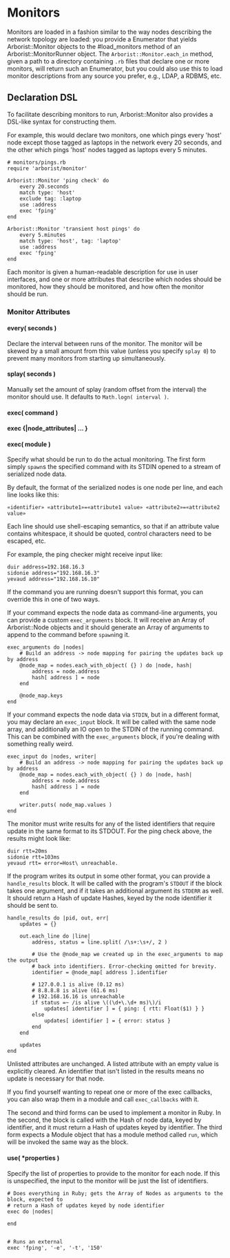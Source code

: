 # Monitors

Monitors are loaded in a fashion similar to the way nodes describing the network topology are
loaded: you provide a Enumerator that yields Arborist::Monitor objects to the #load_monitors method
of an Arborist::MonitorRunner object. The `Arborist::Monitor.each_in` method, given a path to a directory containing `.rb` files that declare one or more monitors, will return such an Enumerator, but you could also use this to load monitor descriptions from any source you prefer, e.g., LDAP, a RDBMS, etc.


## Declaration DSL

To facilitate describing monitors to run, Arborist::Monitor also provides a DSL-like syntax for constructing them. 

For example, this would declare two monitors, one which pings every 'host' node except those tagged as laptops in the network every 20 seconds, and the other which pings 'host' nodes tagged as laptops every 5 minutes.

    # monitors/pings.rb
    require 'arborist/monitor'

    Arborist::Monitor 'ping check' do
    	every 20.seconds
    	match type: 'host'
    	exclude tag: :laptop
    	use :address
    	exec 'fping'
    end

    Arborist::Monitor 'transient host pings' do
    	every 5.minutes
    	match type: 'host', tag: 'laptop'
        use :address
    	exec 'fping'
    end

Each monitor is given a human-readable description for use in user interfaces, and one or more attributes that describe which nodes should be monitored, how they should be monitored, and how often the monitor should be run.

### Monitor Attributes

#### every( seconds )

Declare the interval between runs of the monitor. The monitor will be skewed by a small amount from this value (unless you specify `splay 0`) to prevent many monitors from starting up simultaneously.

#### splay( seconds )

Manually set the amount of splay (random offset from the interval) the monitor should use. It defaults to `Math.logn( interval )`.

#### exec( command )
#### exec {|node_attributes| ... }
#### exec( module )

Specify what should be run to do the actual monitoring. The first form simply `spawn`s the specified command with its STDIN opened to a stream of serialized node data. 

By default, the format of the serialized nodes is one node per line, and each line looks like this:

    «identifier» «attribute1»=«attribute1 value» «attribute2»=«attribute2 value»

Each line should use shell-escaping semantics, so that if an attribute value contains whitespace, it should be quoted, control characters need to be escaped, etc.

For example, the ping checker might receive input like:

    duir address=192.168.16.3
    sidonie address="192.168.16.3"
    yevaud address="192.168.16.10"

If the command you are running doesn't support this format, you can override this in one of two ways.

If your command expects the node data as command-line arguments, you can provide a custom `exec_arguments` block. It will receive an Array of Arborist::Node objects and it should generate an Array of arguments to append to the command before `spawn`ing it.

    exec_arguments do |nodes|
        # Build an address -> node mapping for pairing the updates back up by address
        @node_map = nodes.each_with_object( {} ) do |node, hash|
            address = node.address
            hash[ address ] = node
        end
        
        @node_map.keys
    end

If your command expects the node data via `STDIN`, but in a different format, you may declare an `exec_input` block. It will be called with the same node array, and additionally an IO open to the STDIN of the running command. This can be combined with the `exec_arguments` block, if you're dealing with something really weird.

    exec_input do |nodes, writer|
        # Build an address -> node mapping for pairing the updates back up by address
        @node_map = nodes.each_with_object( {} ) do |node, hash|
            address = node.address
            hash[ address ] = node
        end
        
        writer.puts( node_map.values )
    end

The monitor must write results for any of the listed identifiers that require update in the same format to its STDOUT. For the ping check above, the results might look like:

    duir rtt=20ms
    sidonie rtt=103ms
    yevaud rtt= error=Host\ unreachable.

If the program writes its output in some other format, you can provide a `handle_results` block. It will be called with the program's `STDOUT` if the block takes one argument, and if it takes an additional argument its `STDERR` as well. It should return a Hash of update Hashes, keyed by the node identifier it should be sent to.

    handle_results do |pid, out, err|
        updates = {}
        
        out.each_line do |line|
            address, status = line.split( /\s+:\s+/, 2 )
            
            # Use the @node_map we created up in the exec_arguments to map the output
            # back into identifiers. Error-checking omitted for brevity.
            identifier = @node_map[ address ].identifier

            # 127.0.0.1 is alive (0.12 ms)
            # 8.8.8.8 is alive (61.6 ms)
            # 192.168.16.16 is unreachable
            if status =~ /is alive \((\d+\.\d+ ms)\)/i
                updates[ identifier ] = { ping: { rtt: Float($1) } }
            else
                updates[ identifier ] = { error: status }
            end
        end

        updates
    end

Unlisted attributes are unchanged.  A listed attribute with an empty value is explicitly cleared. An identifier that isn't listed in the results means no update is necessary for that node.

If you find yourself wanting to repeat one or more of the exec callbacks, you can also wrap them in a module and call `exec_callbacks` with it.

The second and third forms can be used to implement a monitor in Ruby. In the second, the block is called with the Hash of node data, keyed by identifier, and it must return a Hash of updates keyed by identifier. The third form expects a Module object that has a module method called `run`, which will be invoked the same way as the block.


#### use( *properties )

Specify the list of properties to provide to the monitor for each node. If this is unspecified, the input to the monitor will be just the list of identifiers.



    # Does everything in Ruby; gets the Array of Nodes as arguments to the block, expected to
    # return a Hash of updates keyed by node identifier
    exec do |nodes|
        
    end


    # Runs an external
	exec 'fping', '-e', '-t', '150'

